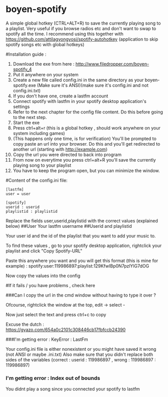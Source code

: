 # boyen-spotify

A simple global hotkey (CTRL+ALT+R) to save the currently playing song to a playlist. Very useful if you browse radios etc and don't want to swap to spotify all the time. I recommend using this together with https://github.com/attilagyongyosi/spotify-autohotkey (application to skip spotify songs etc with global hotkeys)

#Installation guide :

1. Download the exe from here : http://www.filedropper.com/boyen-spotify_4
2. Put it anywhere on your system
3. Create a new file called config.ini in the same directory as your boyen-spotify.exe (Make sure it's ANSI)(make sure it's config.ini and not config.ini.txt)
4. If you don't have one, create a lastfm account
5. Connect spotify with lastfm in your spotify desktop application's settings 
4. Refer to the next chapter for the config file content. Do this before going to the next step.
5. Start the exe
6. Press ctrl+alt+r (this is a global hotkey , should work anywhere on your system including games)
7. (This happens only one time, is for verification) You'll be prompted to copy paste an url into your browser. Do this and you'll get redirected to another url (starting with http://example.com)
8. Copy the url you were directed to back into program
9. From now on everytime you press ctrl+alt+R you'll save the currently playing song to your playlist 
10. You have to keep the program open, but you can minimize the window.

#Content of the config.ini file:

```
[lastfm]
user = user

[spotify]
userid : userid
playlistid : playlistid
```
Replace the fields user,userid,playlistid with the correct values (explained below)
##User
Your lastfm username
##Userid and playlistid

Your user id and the id of the playlist that you want to add your music to.

To find these values , go to your spotify desktop application, rightclick your playlist and click "Copy Spotify-URL"

Paste this anywhere you want and you will get this format (this is mine for example) : spotify:user:119986897:playlist:129KfwIBp0N7pzlYlG7dOG

Now copy the values into the config

#If it fails / you have problems , check here

###Can I copy the url in the cmd window without having to type it over ? 

Ofcourse, rightclick the window at the top, edit -> select -

Now just select the text and press ctrl+c to copy

Excuse the dutch : https://gyazo.com/654a0c2101c308446cb17fbfccb24390

###I'm getting error : KeyError : LastFm

Your config.ini file is either nonexistent or you might have saved it wrong (not ANSI or maybe .ini.txt) Also make sure that you didn't replace both sides of the variables (correct : userid : 119986897 , wrong : 119986897 : 119986897)

### I'm getting error : Index out of bounds

You didnt play a song since you connected your spotify to lastfm







